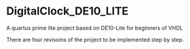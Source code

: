 # DigitalClock_DE10_LITE
A quartus prime lite project based on DE10-Lite for beginners of VHDL

There are four revisoins of the project to be implemented step by step.
